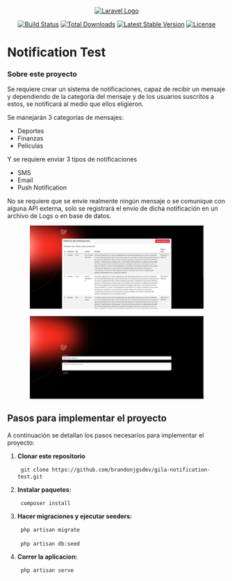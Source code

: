 <p align="center"><a href="https://laravel.com" target="_blank"><img src="https://raw.githubusercontent.com/laravel/art/master/logo-lockup/5%20SVG/2%20CMYK/1%20Full%20Color/laravel-logolockup-cmyk-red.svg" width="400" alt="Laravel Logo"></a></p>

<p align="center">
<a href="https://github.com/laravel/framework/actions"><img src="https://github.com/laravel/framework/workflows/tests/badge.svg" alt="Build Status"></a>
<a href="https://packagist.org/packages/laravel/framework"><img src="https://img.shields.io/packagist/dt/laravel/framework" alt="Total Downloads"></a>
<a href="https://packagist.org/packages/laravel/framework"><img src="https://img.shields.io/packagist/v/laravel/framework" alt="Latest Stable Version"></a>
<a href="https://packagist.org/packages/laravel/framework"><img src="https://img.shields.io/packagist/l/laravel/framework" alt="License"></a>
</p>

# Notification Test

### Sobre este proyecto

Se requiere crear un sistema de notificaciones, capaz de recibir un mensaje y dependiendo de la
categoría del mensaje y de los usuarios suscritos a estos, se notificará al medio que ellos eligieron.

Se manejarán 3 categorías de mensajes:

-   Deportes
-   Finanzas
-   Películas

Y se requiere enviar 3 tipos de notificaciones

-   SMS
-   Email
-   Push Notification

No se requiere que se envíe realmente ningún mensaje o se comunique con alguna API externa, solo
se registrará el envío de dicha notificación en un archivo de Logs o en base de datos.

<p align="center"><img src="public/images/main.png" width="400" alt="Laravel Logo"></p>
<p align="center"><img src="public/images/new.png" width="400" alt="Laravel Logo"></p>

## Pasos para implementar el proyecto

A continuación se detallan los pasos necesarios para implementar el proyecto:

1. **Clonar este repositorio**

        git clone https://github.com/brandonjgsdev/gila-notification-test.git

2. **Instalar paquetes:**

        composer install

3. **Hacer migraciones y ejecutar seeders:**

        php artisan migrate

        php artisan db:seed

4. **Correr la aplicacion:**

        php artisan serve
